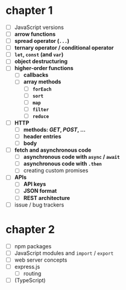 # chapter 1

- [ ] JavaScript versions
- [ ] **arrow functions**
- [ ] **spread operator (`...`)**
- [ ] **ternary operator / conditional operator**
- [ ] **`let`, `const` (and `var`)**
- [ ] **object destructuring**
- [ ] **higher-order functions**
  - [ ] **callbacks**
  - [ ] **array methods**
    - [ ] **`forEach`**
    - [ ] **`sort`**
    - [ ] **`map`**
    - [ ] **`filter`**
    - [ ] **`reduce`**
- [ ] **HTTP**
  - [ ] **methods: _GET_, _POST_, ...**
  - [ ] **header entries**
  - [ ] **body**
- [ ] **fetch and asynchronous code**
  - [ ] **asynchronous code with `async` / `await`**
  - [ ] **asynchronous code with `.then`**
  - [ ] creating custom promises
- [ ] **APIs**
  - [ ] **API keys**
  - [ ] **JSON format**
  - [ ] **REST architecture**
- [ ] issue / bug trackers

# chapter 2

- [ ] npm packages
- [ ] JavaScript modules and `import` / `export`
- [ ] web server concepts
- [ ] express.js
  - [ ] routing
- [ ] (TypeScript)
